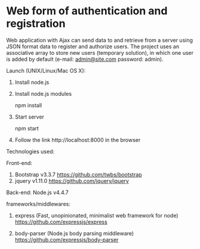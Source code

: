# Web form of authentication and registration

Web application with Ajax can send data to and retrieve from a server using JSON format data to register and authorize users. The project uses an associative array to store new users (temporary solution), in which one user is added by default (e-mail: admin@site.com password: admin).

Launch (UNIX/Linux/Mac OS X):
  1. Install node.js
  
  2. Install node.js modules
  
     npm install
  
  3. Start server
  
     npm start
  
  4. Follow the link http://localhost:8000 in the browser

Technologies used:

Front-end:
  1. Bootstrap v3.3.7
  https://github.com/twbs/bootstrap
  2. jquery v1.11.0
  https://github.com/jquery/jquery

Back-end:
  Node.js v4.4.7

  frameworks/middlewares:
  1. express (Fast, unopinionated, minimalist web framework for node)
     https://github.com/expressjs/express

  2. body-parser (Node.js body parsing middleware)
     https://github.com/expressjs/body-parser